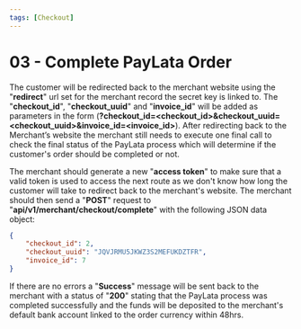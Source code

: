 ```yaml
---
tags: [Checkout]
---
```


# 03 - Complete PayLata Order

The customer will be redirected back to the merchant website using the "**redirect**" url set for the merchant record the secret key is linked to. The "**checkout_id**", "**checkout_uuid**" and "**invoice_id**" will be added as parameters in the form (**?checkout_id=<checkout_id>&checkout_uuid=<checkout_uuid>&invoice_id=<invoice_id>**). After redirecting back to the Merchant’s website the merchant still needs to execute one final call to check the final status of the PayLata process which will determine if the customer's order should be completed or not.

The merchant should generate a new "**access token**" to make sure that a valid token is used to access the next route as we don't know how long the customer will take to redirect back to the merchant's website. The merchant should then send a "**POST**" request to "**api/v1/merchant/checkout/complete**" with the following JSON data object:

```json
{
	"checkout_id": 2,
	"checkout_uuid": "JQVJRMU5JKWZ3S2MEFUKDZTFR",
	"invoice_id": 7
}
```

If there are no errors a "**Success**" message will be sent back to the merchant with a status of "**200**" stating that the PayLata process was completed successfully and the funds will be deposited to the merchant's default bank account linked to the order currency within 48hrs.
